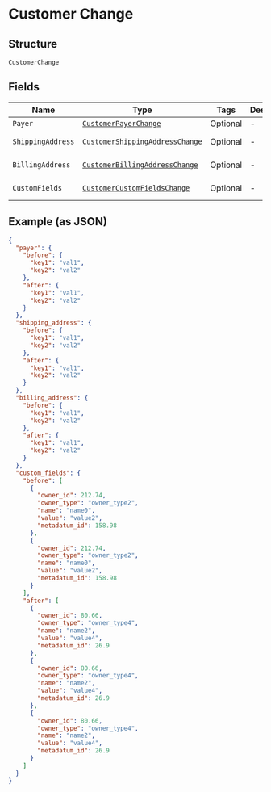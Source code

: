 
# Customer Change

## Structure

`CustomerChange`

## Fields

| Name | Type | Tags | Description | Getter | Setter |
|  --- | --- | --- | --- | --- | --- |
| `Payer` | [`CustomerPayerChange`](../../doc/models/customer-payer-change.md) | Optional | - | CustomerPayerChange getPayer() | setPayer(CustomerPayerChange payer) |
| `ShippingAddress` | [`CustomerShippingAddressChange`](../../doc/models/customer-shipping-address-change.md) | Optional | - | CustomerShippingAddressChange getShippingAddress() | setShippingAddress(CustomerShippingAddressChange shippingAddress) |
| `BillingAddress` | [`CustomerBillingAddressChange`](../../doc/models/customer-billing-address-change.md) | Optional | - | CustomerBillingAddressChange getBillingAddress() | setBillingAddress(CustomerBillingAddressChange billingAddress) |
| `CustomFields` | [`CustomerCustomFieldsChange`](../../doc/models/customer-custom-fields-change.md) | Optional | - | CustomerCustomFieldsChange getCustomFields() | setCustomFields(CustomerCustomFieldsChange customFields) |

## Example (as JSON)

```json
{
  "payer": {
    "before": {
      "key1": "val1",
      "key2": "val2"
    },
    "after": {
      "key1": "val1",
      "key2": "val2"
    }
  },
  "shipping_address": {
    "before": {
      "key1": "val1",
      "key2": "val2"
    },
    "after": {
      "key1": "val1",
      "key2": "val2"
    }
  },
  "billing_address": {
    "before": {
      "key1": "val1",
      "key2": "val2"
    },
    "after": {
      "key1": "val1",
      "key2": "val2"
    }
  },
  "custom_fields": {
    "before": [
      {
        "owner_id": 212.74,
        "owner_type": "owner_type2",
        "name": "name0",
        "value": "value2",
        "metadatum_id": 158.98
      },
      {
        "owner_id": 212.74,
        "owner_type": "owner_type2",
        "name": "name0",
        "value": "value2",
        "metadatum_id": 158.98
      }
    ],
    "after": [
      {
        "owner_id": 80.66,
        "owner_type": "owner_type4",
        "name": "name2",
        "value": "value4",
        "metadatum_id": 26.9
      },
      {
        "owner_id": 80.66,
        "owner_type": "owner_type4",
        "name": "name2",
        "value": "value4",
        "metadatum_id": 26.9
      },
      {
        "owner_id": 80.66,
        "owner_type": "owner_type4",
        "name": "name2",
        "value": "value4",
        "metadatum_id": 26.9
      }
    ]
  }
}
```

